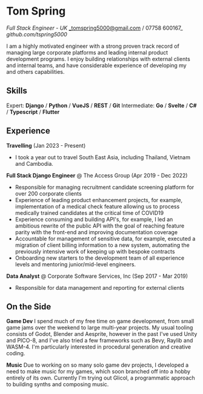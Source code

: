 # Tom Spring
_Full Stack Engineer - UK_
_tomspring5000@gmail.com / 07758 600167_
_github.com/tspring5000_

I am a highly motivated engineer with a strong proven track record of managing large corporate platforms and leading internal product development programs. I enjoy building relationships with external clients and internal teams, and have considerable experience of developing my and others capabilities.

## Skills
Expert: **Django** / **Python** / **VueJS** / **REST** / **Git**
Intermediate: **Go** / **Svelte** / **C#** / **Typescript** / **Flutter**

## Experience
**Travelling** (Jan 2023 - Present)
- I took a year out to travel South East Asia, including Thailand, Vietnam and Cambodia.

**Full Stack Django Engineer** @ The Access Group (Apr 2019 - Dec 2022)
- Responsible for managing recruitment candidate screening platform for over 200 corporate clients
- Experience of leading product enhancement projects, for example, implementation of a medical check feature allowing us to process medically trained candidates at the critical time of COVID19
- Experience consuming and building API's, for example, I led an ambitious rewrite of the public API with the goal of reaching feature parity with the front-end and improving documentation coverage
- Accountable for management of sensitive data, for example, executed a migration of client billing information to a new system, automating the previously intensive work of keeping up with bespoke contracts
- Onboarding new starters to the development team of all experience levels and mentoring junior/mid-level engineers.

**Data Analyst** @ Corporate Software Services, Inc (Sep 2017 - Mar 2019)
- Responsible for data management and reporting for external clients

## On the Side
**Game Dev**
I spend much of my free time on game development, from small game jams over the weekend to large multi-year projects. My usual tooling consists of Godot, Blender and Aesprite, however in the past I've used Unity and PICO-8, and I've also tried a few frameworks such as Bevy, Raylib and WASM-4. I'm particularly interested in procedural generation and creative coding.

**Music**
Due to working on so many solo game dev projects, I developed a need to make music for my games, which soon branched off into a hobby entirely of its own. Currently I'm trying out Glicol, a programmatic approach to building synths and composing music.